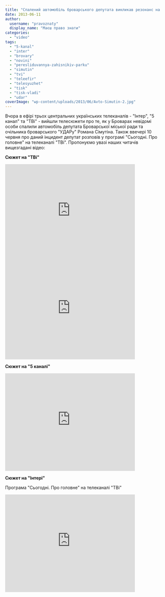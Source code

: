 ```yaml
---
title: "Спалений автомобіль броварського депутата викликав резонанс на українському ТБ (оновлено)"
date: 2013-06-11
author: 
  username: "pravoznaty"
  display_name: "Маєш право знати"
categories: 
  - "video"
tags: 
  - "5-kanal"
  - "inter"
  - "brovary"
  - "novini"
  - "peresliduvannya-zahisnikiv-parku"
  - "simutin"
  - "tvi"
  - "teleefir"
  - "telesyuzhet"
  - "tisk"
  - "tisk-vladi"
  - "udar"
coverImage: "wp-content/uploads/2013/06/Avto-Simutin-2.jpg"
---
```


Вчора в ефірі трьох центральних українських телеканалів - "Інтер", "5 канал" та "ТВі" - вийшли телесюжети про те, як у Броварах невідомі особи спалили автомобіль депутата Броварської міської ради та очільника броварського "УДАРу" Романа Сімутіна. Також ввечері 10 червня про даний інцидент депутат розповів у програмі "Сьогодні. Про головне" на телеканалі "ТВі". Пропонуємо увазі наших читачів вищезгадані відео:

**Сюжет на "ТВі"**

<iframe src="https://www.youtube.com/embed/nbxqhaZ8W5c" height="315" width="420" allowfullscreen frameborder="0"></iframe>

<iframe src="https://www.youtube.com/embed/atZpZ4_6Gcc" height="315" width="420" allowfullscreen frameborder="0"></iframe>

**Сюжет на "5 каналі"**

<iframe src="https://www.youtube.com/embed/v_y78e2ysDM" height="315" width="420" allowfullscreen frameborder="0"></iframe>

**Сюжет на "Інтері"**

Програма "Сьогодні. Про головне" на телеканалі "ТВі"

<iframe width="420" height="315" src="https://www.youtube.com/embed/atZpZ4_6Gcc" frameborder="0" allowfullscreen></iframe>
